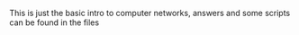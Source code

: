 This is just the basic intro to computer networks, answers and some scripts can be found in the files
